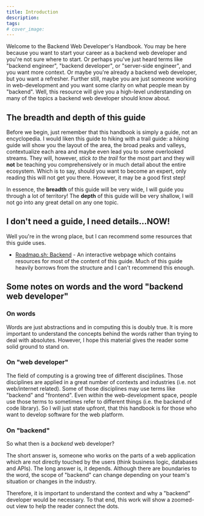 ```yaml
---
title: Introduction
description:
tags:
# cover_image:
---
```


Welcome to the Backend Web Developer's Handbook. You may be here because you want to start your career as a backend web developer and you're not sure where to start. Or perhaps you've just heard terms like "backend engineer", "backend developer", or "server-side engineer", and you want more context. Or maybe you're already a backend web developer, but you want a refresher. Further still, maybe you are just someone working in web-development and you want some clarity on what people mean by "backend". Well, this resource will give you a high-level understanding on many of the topics a backend web developer should know about. 

## The breadth and depth of this guide

Before we begin, just remember that this handbook is simply a guide, not an encyclopedia. I would liken this guide to hiking with a trail guide: a hiking guide will show you the layout of the area, the broad peaks and valleys, contextualize each area and maybe even lead you to some overlooked streams. They will, however, *stick to the trail* for the most part and they will **not** be teaching you comprehensively or in much detail about the entire ecosystem. Which is to say, should you want to become an expert, only reading this will not get you there. However, it may be a good first step! 

In essence, the **breadth** of this guide will be very wide, I will guide you through a lot of territory! The **depth** of this guide will be very shallow, I will not go into any great detail on any one topic.

## I don't need a guide, I need details...NOW! 

Well you're in the wrong place, but I can recommend some resources that this guide uses.

- [Roadmap.sh: Backend](https://roadmap.sh/backend) - An interactive webpage which contains resources for most of the content of this guide. Much of this guide heavily borrows from the structure and I can't recommend this enough.

## Some notes on words and the word "backend web developer"

### On words

Words are just abstractions and in computing this is doubly true. It is more important to understand the concepts behind the words rather than trying to deal with absolutes. However, I hope this material gives the reader some solid ground to stand on.

### On "web developer"

The field of computing is a growing tree of different disciplines. Those disciplines are applied in a great number of contexts and industries (i.e. not web/internet related). Some of those disciplines may use terms like "backend" and "frontend". Even *within* the web-development space, people use those terms to sometimes refer to different things (i.e. the backend of code library). So I will just state upfront, that this handbook is for those who want to develop software for the web platform. 

### On "backend"

So what then is a *backend* web developer? 

The short answer is, someone who works on the parts of a web application which are not directly touched by the users (think business logic, databases and APIs). The long answer is, it depends. Although there are boundaries to the word, the scope of "backend" can change depending on your team's situation or changes in the industry. 

Therefore, it is important to understand the context and why a "backend" developer would be necessary. To that end, this work will show a zoomed-out view to help the reader connect the dots. 

